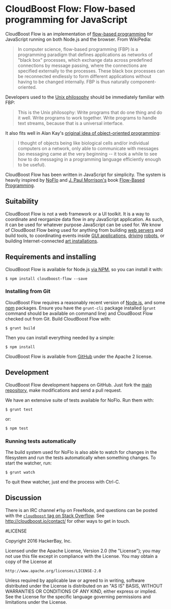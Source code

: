 CloudBoost Flow: Flow-based programming for JavaScript 
=======================================================

CloudBoost Flow is an implementation of [flow-based programming](http://en.wikipedia.org/wiki/Flow-based_programming) for JavaScript running on both Node.js and the browser. From WikiPedia:

> In computer science, flow-based programming (FBP) is a programming paradigm that defines applications as networks of "black box" processes, which exchange data across predefined connections by message passing, where the connections are specified externally to the processes. These black box processes can be reconnected endlessly to form different applications without having to be changed internally. FBP is thus naturally component-oriented.

Developers used to the [Unix philosophy](http://en.wikipedia.org/wiki/Unix_philosophy) should be immediately familiar with FBP:

> This is the Unix philosophy: Write programs that do one thing and do it well. Write programs to work together. Write programs to handle text streams, because that is a universal interface.

It also fits well in Alan Kay's [original idea of object-oriented programming](http://userpage.fu-berlin.de/~ram/pub/pub_jf47ht81Ht/doc_kay_oop_en):

> I thought of objects being like biological cells and/or individual computers on a network, only able to communicate with messages (so messaging came at the very beginning -- it took a while to see how to do messaging in a programming language efficiently enough to be useful).

CloudBoost Flow has been written in JavaScript for simplicity. The system is heavily inspired by [NoFlo](https://github.com/noflo/noflo) and [J. Paul Morrison's](http://www.jpaulmorrison.com/) book [Flow-Based Programming](http://www.jpaulmorrison.com/fbp/#More). 


## Suitability

CloudBoost Flow is not a web framework or a UI toolkit. It is a way to coordinate and reorganize data flow in any JavaScript application. As such, it can be used for whatever purpose JavaScript can be used for. We know of CloudBoost Flow being used for anything from building [web servers](https://thegrid.io) and build tools, to coordinating events inside [GUI applications](https://flowhub.io), [driving](http://meemoo.org/blog/2015-01-14-turtle-power-to-the-people) [robots](http://bergie.iki.fi/blog/noflo-ardrone/), or building Internet-connected [art installations](http://bergie.iki.fi/blog/ingress-table/).


## Requirements and installing

CloudBoost Flow is available for Node.js [via NPM](https://npmjs.org/package/cloudboost-flow), so you can install it with:

    $ npm install cloudboost-flow --save

### Installing from Git

CloudBoost Flow requires a reasonably recent version of [Node.js](http://nodejs.org/), and some [npm](http://npmjs.org/) packages. Ensure you have the `grunt-cli` package installed (`grunt` command should be available on command line) and CloudBoost Flow checked out from Git. Build CloudBoost Flow with:

    $ grunt build

Then you can install everything needed by a simple:

    $ npm install

CloudBoost Flow is available from [GitHub](https://github.com/cloudboost/flow) under the Apache 2 license.


## Development

CloudBoost Flow development happens on GitHub. Just fork the [main repository](https://github.com/cloudboost/flow), make modifications and send a pull request.

We have an extensive suite of tests available for NoFlo. Run them with:

    $ grunt test

or:

    $ npm test


### Running tests automatically

The build system used for NoFlo is also able to watch for changes in the filesystem and run the tests automatically when something changes. To start the watcher, run:

    $ grunt watch

To quit thew watcher, just end the process with Ctrl-C.

## Discussion

There is an IRC channel `#fbp` on FreeNode, and questions can be posted with the [`cloudboost` tag on Stack Overflow](http://stackoverflow.com/questions/tagged/cloudboost). See <http://cloudboost.io/contact/> for other ways to get in touch.


#LICENSE

Copyright 2016 HackerBay, Inc.

Licensed under the Apache License, Version 2.0 (the "License");
you may not use this file except in compliance with the License.
You may obtain a copy of the License at

    http://www.apache.org/licenses/LICENSE-2.0

Unless required by applicable law or agreed to in writing, software
distributed under the License is distributed on an "AS IS" BASIS,
WITHOUT WARRANTIES OR CONDITIONS OF ANY KIND, either express or implied.
See the License for the specific language governing permissions and
limitations under the License.